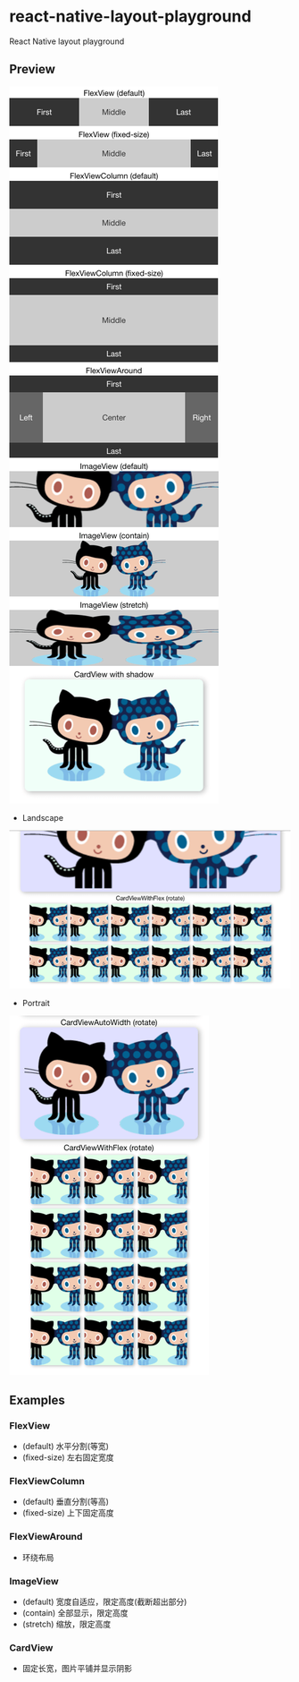 # react-native-layout-playground
React Native layout playground

## Preview

![preview1](./preview1.png) ![preview2](./preview2.png)

- Landscape

![preview4](./preview4.png)

- Portrait

![preview3](./preview3.png)

## Examples

### FlexView

- (default) 水平分割(等宽)
- (fixed-size) 左右固定宽度

### FlexViewColumn

- (default) 垂直分割(等高)
- (fixed-size) 上下固定高度

### FlexViewAround

- 环绕布局

### ImageView

- (default) 宽度自适应，限定高度(截断超出部分)
- (contain) 全部显示，限定高度
- (stretch) 缩放，限定高度

### CardView

- 固定长宽，图片平铺并显示阴影
